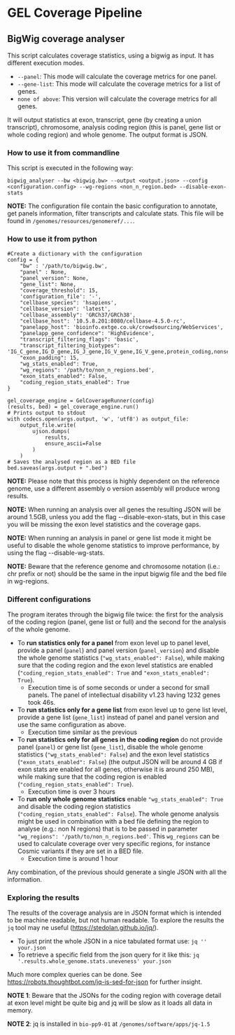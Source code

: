 # GEL Coverage Pipeline

## BigWig coverage analyser

This script calculates coverage statistics, using a bigwig as input. It has different execution modes.
   * `--panel`: This mode will calculate the coverage metrics for one panel.
   * `--gene-list`: This mode will calculate the coverage metrics for a list of genes.
   * `none of above`: This version will calculate the coverage metrics for all genes.

It will output statistics at exon, transcript, gene (by creating a union transcript), chromosome, analysis coding region
(this is panel, gene list or whole coding region) and whole genome. The output format is JSON.

### How to use it from commandline

This script is executed in the following way:

```
bigwig_analyser --bw <bigwig.bw> --output <output.json> --config <configuration.config> --wg-regions <non_n_region.bed> --disable-exon-stats
```

**NOTE:** The configuration file contain the basic configuration to annotate, get panels information, filter transcripts and calculate stats.
This file will be found in `/genomes/resources/genomeref/...`.


### How to use it from python


```
#Create a dictionary with the configuration
config = {
    "bw" : '/path/to/bigwig.bw',
    "panel" : None,
    "panel_version": None,
    "gene_list": None,
    "coverage_threshold": 15,
    'configuration_file': '-',
    "cellbase_species": 'hsapiens',
    "cellbase_version": 'latest',
    "cellbase_assembly": 'GRCh37/GRCh38',
    "cellbase_host": '10.5.8.201:8080/cellbase-4.5.0-rc',
    "panelapp_host": 'bioinfo.extge.co.uk/crowdsourcing/WebServices',
    "panelapp_gene_confidence": 'HighEvidence',
    "transcript_filtering_flags": 'basic',
    "transcript_filtering_biotypes": 'IG_C_gene,IG_D_gene,IG_J_gene,IG_V_gene,IG_V_gene,protein_coding,nonsense_mediated_decay,non_stop_decay,TR_C_gene,TR_D_gene,TR_J_gene,TR_V_gene',
    "exon_padding": 15,
    "wg_stats_enabled": True,
    "wg_regions": '/path/to/non_n_regions.bed',
    "exon_stats_enabled": False,
    "coding_region_stats_enabled": True
}

gel_coverage_engine = GelCoverageRunner(config)
(results, bed) = gel_coverage_engine.run()
# Prints output to stdout
with codecs.open(args.output, 'w', 'utf8') as output_file:
    output_file.write(
        ujson.dumps(
            results,
            ensure_ascii=False
        )
    )
# Saves the analysed region as a BED file
bed.saveas(args.output + ".bed")
```



**NOTE:** Please note that this process is highly dependent on the reference genome, use a different assembly o version assembly will produce wrong results.

**NOTE:** When running an analysis over all genes the resulting JSON will be around 1.5GB, unless you add the flag --disable-exon-stats,
but in this case you will be missing the exon level statistics and the coverage gaps.

**NOTE:** When running an analysis in panel or gene list mode it might be useful to disable the whole genome statistics to improve performance, by using the flag --disable-wg-stats.

**NOTE:** Beware that the reference genome and chromosome notation (i.e.: chr prefix or not) should be the same in the input bigwig file and the bed file in wg-regions.


### Different configurations

The program iterates through the bigwig file twice: the first for the analysis of the coding region (panel, gene list or
full) and the second for the analysis of the whole genome.

* To **run statistics only for a panel** from exon level up to panel level, provide a panel (`panel`) and panel
version (`panel_version`) and disable the whole genome statistics (`"wg_stats_enabled": False`), while making sure that
the coding region and the exon level statistics are enabled (`"coding_region_stats_enabled": True` and `"exon_stats_enabled": True`).
    * Execution time is of some seconds or under a second for small panels. The panel of intellectual disability v1.23 having 1232 genes took 46s.
* To **run statistics only for a gene list** from exon level up to gene list level, provide a gene list (`gene_list`) instead
of panel and panel version and use the same configuration as above.
    * Execution time similar as the previous
* To **run statistics only for all genes in the coding region** do not provide panel (`panel`) or gene list (`gene_list`),
disable the whole genome statistics (`"wg_stats_enabled": False`) and the exon level statistics (`"exon_stats_enabled": False`)
(the output JSON will be around 4 GB if exon stats are enabled for all genes, otherwise it is around 250 MB),
while making sure that the coding region is enabled (`"coding_region_stats_enabled": True`).
    * Execution time is over 3 hours
* To **run only whole genome statistics** enable `"wg_stats_enabled": True` and disable the coding region statistics
(`"coding_region_stats_enabled": False`). The whole genome analysis might be used in combination with a bed file defining
the region to analyse (e.g.: non N regions) that is to be passed in parameter `"wg_regions": '/path/to/non_n_regions.bed'`.
This `wg_regions` can be used to calculate coverage over very specific regions, for instance Cosmic variants if they are set in
a BED file.
    * Execution time is around 1 hour

Any combination, of the previous should generate a single JSON with all the information.


### Exploring the results

The results of the coverage analysis are in JSON format which is intended to be machine readable, but not human readable. To explore the results the `jq` tool may ne useful (https://stedolan.github.io/jq/).

* To just print the whole JSON in a nice tabulated format use: `jq '' your.json`
* To retrieve a specific field from the json query for it like this: `jq '.results.whole_genome.stats.uneveness' your.json`

Much more complex queries can be done. See https://robots.thoughtbot.com/jq-is-sed-for-json for further insight.

**NOTE 1**: Beware that the JSONs for the coding region with coverage detail at exon level might be quite big and jq will be slow as it loads all data in memory.

**NOTE 2**: jq is installed in `bio-pp9-01` at `/genomes/software/apps/jq-1.5`
